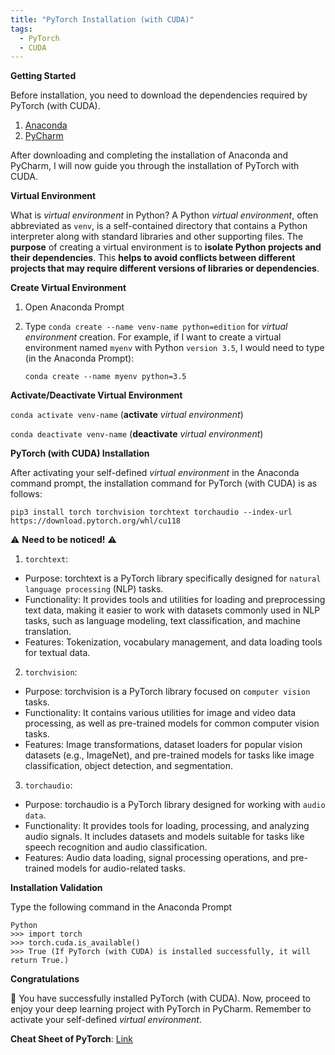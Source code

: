 ```yaml
---
title: "PyTorch Installation (with CUDA)"
tags:
  - PyTorch
  - CUDA
---
```


**Getting Started**

Before installation, you need to download the dependencies required by PyTorch (with CUDA).

1. [Anaconda](https://www.anaconda.com/)
2. [PyCharm](https://www.jetbrains.com/pycharm/)

After downloading and completing the installation of Anaconda and PyCharm, I will now guide you through the installation of PyTorch with CUDA.

**Virtual Environment**

What is _virtual environment_ in Python? A Python _virtual environment_, often abbreviated as `venv`, is a self-contained directory that contains a Python interpreter along with standard libraries and other supporting files. The **purpose** of creating a virtual environment is to **isolate Python projects and their dependencies**. This **helps to avoid conflicts between different projects that may require different versions of libraries or dependencies**.

**Create Virtual Environment**

1. Open Anaconda Prompt
2. Type `conda create --name venv-name python=edition` for _virtual environment_ creation. For example, if I want to create a virtual environment named `myenv` with Python `version 3.5`, I would need to type (in the Anaconda Prompt):
   
   `conda create --name myenv python=3.5`

**Activate/Deactivate Virtual Environment**

`conda activate venv-name` (**activate** _virtual environment_)

`conda deactivate venv-name` (**deactivate** _virtual environment_)

**PyTorch (with CUDA) Installation**

After activating your self-defined _virtual environment_ in the Anaconda command prompt, the installation command for PyTorch (with CUDA) is as follows:

    pip3 install torch torchvision torchtext torchaudio --index-url https://download.pytorch.org/whl/cu118

⚠️ **Need to be noticed!** ⚠️ 

1. `torchtext`:

- Purpose: torchtext is a PyTorch library specifically designed for `natural language processing` (NLP) tasks.
- Functionality: It provides tools and utilities for loading and preprocessing text data, making it easier to work with datasets commonly used in NLP tasks, such as language modeling, text classification, and machine translation.
- Features: Tokenization, vocabulary management, and data loading tools for textual data.

2. `torchvision`:

- Purpose: torchvision is a PyTorch library focused on `computer vision` tasks.
- Functionality: It contains various utilities for image and video data processing, as well as pre-trained models for common computer vision tasks.
- Features: Image transformations, dataset loaders for popular vision datasets (e.g., ImageNet), and pre-trained models for tasks like image classification, object detection, and segmentation.

3. `torchaudio`:

- Purpose: torchaudio is a PyTorch library designed for working with `audio data`.
- Functionality: It provides tools for loading, processing, and analyzing audio signals. It includes datasets and models suitable for tasks like speech recognition and audio classification.
- Features: Audio data loading, signal processing operations, and pre-trained models for audio-related tasks.

**Installation Validation**

Type the following command in the Anaconda Prompt

    Python
    >>> import torch
    >>> torch.cuda.is_available()
    >>> True (If PyTorch (with CUDA) is installed successfully, it will return True.)

**Congratulations**

🥳 You have successfully installed PyTorch (with CUDA). Now, proceed to enjoy your deep learning project with PyTorch in PyCharm. Remember to activate your self-defined _virtual environment_.

**Cheat Sheet of PyTorch**: [Link](https://hackmd.io/@rh0jTfFDTO6SteMDq91tgg/HkDRHKLrU)
